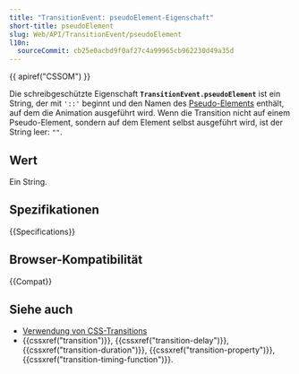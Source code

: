 ```yaml
---
title: "TransitionEvent: pseudoElement-Eigenschaft"
short-title: pseudoElement
slug: Web/API/TransitionEvent/pseudoElement
l10n:
  sourceCommit: cb25e0acbd9f0af27c4a99965cb962230d49a35d
---
```


{{ apiref("CSSOM") }}

Die schreibgeschützte Eigenschaft **`TransitionEvent.pseudoElement`** ist ein String, der mit `'::'` beginnt und den Namen des [Pseudo-Elements](/de/docs/Web/CSS/Pseudo-elements) enthält, auf dem die Animation ausgeführt wird. Wenn die Transition nicht auf einem Pseudo-Element, sondern auf dem Element selbst ausgeführt wird, ist der String leer: `""`.

## Wert

Ein String.

## Spezifikationen

{{Specifications}}

## Browser-Kompatibilität

{{Compat}}

## Siehe auch

- [Verwendung von CSS-Transitions](/de/docs/Web/CSS/CSS_transitions/Using_CSS_transitions)
- {{cssxref("transition")}}, {{cssxref("transition-delay")}},
  {{cssxref("transition-duration")}}, {{cssxref("transition-property")}},
  {{cssxref("transition-timing-function")}}.

